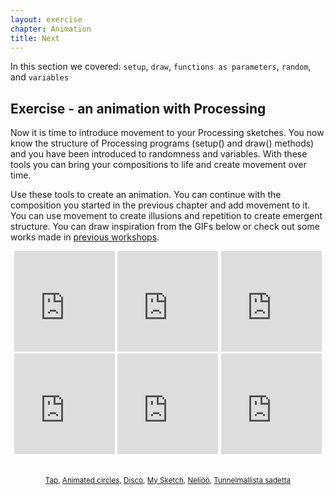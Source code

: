 ```yaml
---
layout: exercise
chapter: Animation
title: Next
---
```


In this section we covered:
<code>setup</code>, <code>draw</code>, <code>functions as parameters</code>, <code>random</code>, and <code>variables</code>

## Exercise - an animation with Processing

Now it is time to introduce movement to your Processing sketches. You now know the structure of Processing programs (setup() and draw() methods) and you have been introduced to randomness and variables. With these tools you can bring your compositions to life and create movement over time.

Use these tools to create an animation. You can continue with the composition you started in the previous chapter and add movement to it. You can use movement to create illusions and repetition to create emergent structure. You can draw inspiration from the GIFs below or check out some works made in <a href="https://www.openprocessing.org/class/55568">previous workshops</a>.

<div style="max-width: 800px; margin: auto; text-align: center;">
      <div style="width:32%;height:0;padding-bottom:32%;position:relative;display: inline-block; text-align: left;"><iframe src="https://giphy.com/embed/26n6Gd06TjDmfebwk" width="100%" height="100%" style="position:absolute" frameBorder="0" class="giphy-embed" allowFullScreen></iframe></div>
      <div style="width:32%;height:0;padding-bottom:32%;position:relative;display: inline-block; text-align: left;"><iframe src="https://giphy.com/embed/l41K011QhDnV3TLry" width="100%" height="100%" style="position:absolute" frameBorder="0" class="giphy-embed" allowFullScreen></iframe></div>
      <div style="width:32%;height:0;padding-bottom:32%;position:relative;display: inline-block; text-align: left;"><iframe src="https://giphy.com/embed/3oEhmIHDQZMwobbqWQ" width="100%" height="100%" style="position:absolute" frameBorder="0" class="giphy-embed" allowFullScreen></iframe></div>
      <div style="width:32%;height:0;padding-bottom:32%;position:relative;display: inline-block; text-align: left;"><iframe src="https://giphy.com/embed/l41JV8QUBKyRb6tWw" width="100%" height="100%" style="position:absolute" frameBorder="0" class="giphy-embed" allowFullScreen></iframe></div>
      <div style="width:32%;height:0;padding-bottom:32%;position:relative;display: inline-block; text-align: left;"><iframe src="https://giphy.com/embed/l41K58jkx3HyZBrJ6" width="100%" height="100%" style="position:absolute" frameBorder="0" class="giphy-embed" allowFullScreen></iframe></div>
      <div style="width:32%;height:0;padding-bottom:32%;position:relative;display: inline-block; text-align: left;"><iframe src="https://giphy.com/embed/3oEhn6Py25kZ2lCG52" width="100%" height="100%" style="position:absolute" frameBorder="0" class="giphy-embed" allowFullScreen></iframe></div>
      <p><br /><small>
            <a href="https://www.openprocessing.org/sketch/385288">Tap</a>,
            <a href="https://www.openprocessing.org/sketch/381494">Animated circles</a>,
            <a href="https://www.openprocessing.org/sketch/381620">Disco</a>,
            <a href="https://www.openprocessing.org/sketch/418205">My Sketch</a>,
            <a href="https://www.openprocessing.org/sketch/418195">Neliöö</a>,
            <a href="https://www.openprocessing.org/sketch/410201">Tunnelmallista sadetta</a>
      </small></p>  
</div>